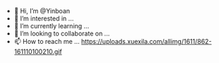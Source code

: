- 👋 Hi, I’m @Yinboan
- 👀 I’m interested in ...
- 🌱 I’m currently learning ...
- 💞️ I’m looking to collaborate on ...
- 📫 How to reach me ...
https://uploads.xuexila.com/allimg/1611/862-161110100210.gif
<!---
Yinboan/Yinboan is a ✨ special ✨ repository because its `README.md` (this file) appears on your GitHub profile.
You can click the Preview link to take a look at your changes.
--->
